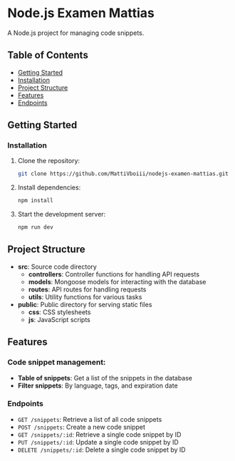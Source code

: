 # Node.js Examen Mattias

A Node.js project for managing code snippets.

## Table of Contents

- [Getting Started](#getting-started)
- [Installation](#installation)
- [Project Structure](#project-structure)
- [Features](#features)
- [Endpoints](#endpoints)

## Getting Started

### Installation

1. Clone the repository:
   ```bash
   git clone https://github.com/MattiVboiii/nodejs-examen-mattias.git
   ```
2. Install dependencies:
   ```bash
   npm install
   ```
3. Start the development server:
   ```bash
   npm run dev
   ```

## Project Structure

- **src**: Source code directory
  - **controllers**: Controller functions for handling API requests
  - **models**: Mongoose models for interacting with the database
  - **routes**: API routes for handling requests
  - **utils**: Utility functions for various tasks
- **public**: Public directory for serving static files
  - **css**: CSS stylesheets
  - **js**: JavaScript scripts

## Features

### Code snippet management:

- **Table of snippets**: Get a list of the snippets in the database
- **Filter snippets**: By language, tags, and expiration date

### Endpoints

- `GET /snippets`: Retrieve a list of all code snippets
- `POST /snippets`: Create a new code snippet
- `GET /snippets/:id`: Retrieve a single code snippet by ID
- `PUT /snippets/:id`: Update a single code snippet by ID
- `DELETE /snippets/:id`: Delete a single code snippet by ID
